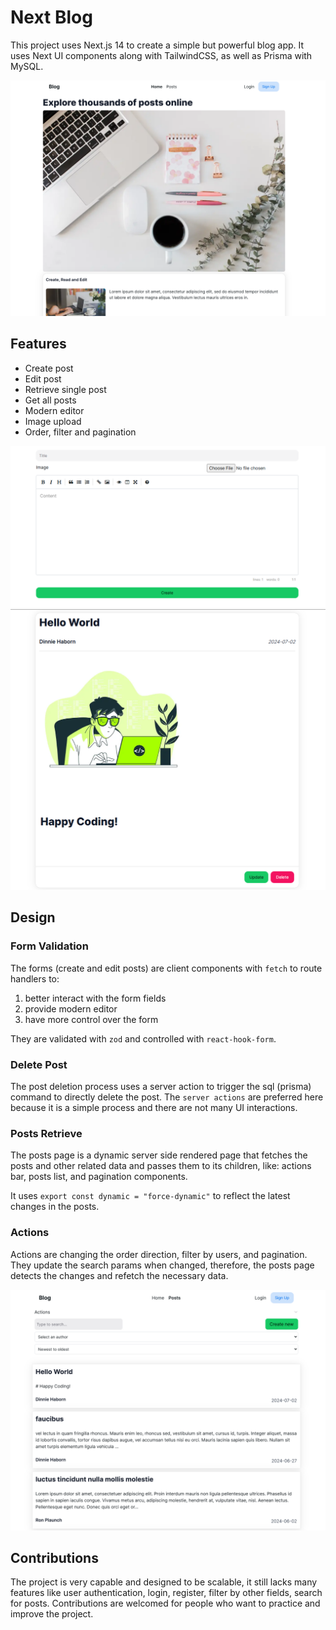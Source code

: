 # Next Blog

This project uses Next.js 14 to create a simple but powerful blog app. It uses Next UI components along with TailwindCSS, as well as Prisma with MySQL.

![next-blog-home](./public/next-blog-home.png)

## Features

- Create post
- Edit post
- Retrieve single post
- Get all posts
- Modern editor
- Image upload
- Order, filter and pagination

![next-blog-home](./public/next-blog-create.png)
![next-blog-home](./public/next-blog-post.png)

## Design

### Form Validation

The forms (create and edit posts) are client components with `fetch` to route handlers to:

1. better interact with the form fields
2. provide modern editor
3. have more control over the form

They are validated with `zod` and controlled with `react-hook-form`.

### Delete Post

The post deletion process uses a server action to trigger the sql (prisma) command to directly delete the post. The `server actions` are preferred here because it is a simple process and there are not many UI interactions.

### Posts Retrieve

The posts page is a dynamic server side rendered page that fetches the posts and other related data and passes them to its children, like: actions bar, posts list, and pagination components.

It uses `export const dynamic = "force-dynamic"` to reflect the latest changes in the posts.

### Actions

Actions are changing the order direction, filter by users, and pagination. They update the search params when changed, therefore, the posts page detects the changes and refetch the necessary data.

![next-blog-home](./public/next-blog-posts.png)

## Contributions

The project is very capable and designed to be scalable, it still lacks many features like user authentication, login, register, filter by other fields, search for posts. Contributions are welcomed for people who want to practice and improve the project.
